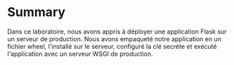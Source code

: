 # Summary

Dans ce laboratoire, nous avons appris à déployer une application Flask sur un serveur de production. Nous avons empaqueté notre application en un fichier wheel, l'installé sur le serveur, configuré la clé secrète et exécuté l'application avec un serveur WSGI de production.
